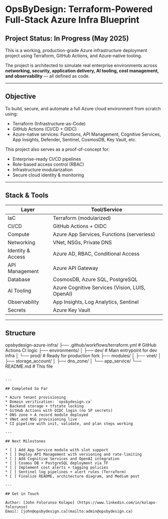 # OpsByDesign: Terraform-Powered Full-Stack Azure Infra Blueprint

## Project Status: In Progress (May 2025)

This is a working, production-grade Azure infrastructure deployment project using Terraform, GitHub Actions, and Azure-native tooling.

The project is architected to simulate real enterprise environments across **networking, security, application delivery, AI tooling, cost management, and observability** — all defined as code.

---

## Objective

To build, secure, and automate a full Azure cloud environment from scratch using:

* Terraform (Infrastructure-as-Code)
* GitHub Actions (CI/CD + OIDC)
* Azure-native services: Functions, API Management, Cognitive Services, App Insights, Defender, Sentinel, CosmosDB, Key Vault, etc.

This project also serves as a proof-of-concept for:

* Enterprise-ready CI/CD pipelines
* Role-based access control (RBAC)
* Infrastructure modularization
* Secure cloud identity & monitoring

---

## Stack & Tools

| Layer             | Tool/Service                                    |
| ----------------- | ----------------------------------------------- |
| IaC               | Terraform (modularized)                         |
| CI/CD             | GitHub Actions + OIDC                           |
| Compute           | Azure App Services, Functions (serverless)      |
| Networking        | VNet, NSGs, Private DNS                         |
| Identity & Access | Azure AD, RBAC, Conditional Access              |
| API Management    | Azure API Gateway                               |
| Database          | CosmosDB, Azure SQL, PostgreSQL                 |
| AI Tooling        | Azure Cognitive Services (Vision, LUIS, OpenAI) |
| Observability     | App Insights, Log Analytics, Sentinel           |
| Secrets           | Azure Key Vault                                 |

---

## Structure


opsbydesign-azure-infra/
├── .github/workflows/terraform.yml         # GitHub Actions CI logic
├── environments/
│   ├── dev/                                # Main entrypoint for dev infra
│   └── prod/                               # Ready for production fork
├── modules/
│   ├── vnet/
│   ├── storage_account/
│   ├── dns_zone/
│   └── app_service/
└── README.md                               # This file
```

---

## Completed So Far

* Azure tenant provisioning
* Domain verification: `opsbydesign.ca`
* Backend storage + tfstate locking
* GitHub Actions with OIDC login (no SP secrets)
* DNS zone + A record module deployed
* VNet and NSG provisioning live
* CI pipeline with init, validate, and plan steps working

---

## Next Milestones

* [ ] Add App Service module with slot support
* [ ] Deploy API Management with versioning and rate-limiting
* [ ] Add Cognitive Services and OpenAI integration
* [ ] Cosmos DB + PostgreSQL deployment via TF
* [ ] Implement cost alerts + tagging policies
* [ ] Sentinel log pipelines + alert rules (Terraform)
* [ ] Finalize README, architecture diagram, and Medium post

---

## Get in Touch

Author: [John Folorunso Kolapo] (https://www.linkedin.com/in/kolapo-folorunso)
Email: [john@opsbydesign.ca](mailto:admin@opsbydesign.ca)

